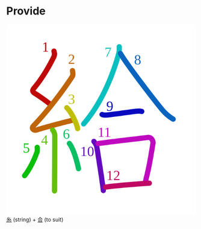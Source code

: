 # Provide
![7d66](../Kanji/kanji-colorize/7d66.svg)
[糸](../Kanji/kanji-dict/糸.md) (string) + [合](../Kanji/kanji-dict/合.md) (to suit) 
